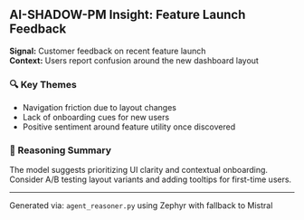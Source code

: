 ## AI-SHADOW-PM Insight: Feature Launch Feedback

**Signal:** Customer feedback on recent feature launch  
**Context:** Users report confusion around the new dashboard layout

### 🔍 Key Themes
- Navigation friction due to layout changes
- Lack of onboarding cues for new users
- Positive sentiment around feature utility once discovered

### 🧠 Reasoning Summary
The model suggests prioritizing UI clarity and contextual onboarding. Consider A/B testing layout variants and adding tooltips for first-time users.

---

Generated via: `agent_reasoner.py` using Zephyr with fallback to Mistral  
